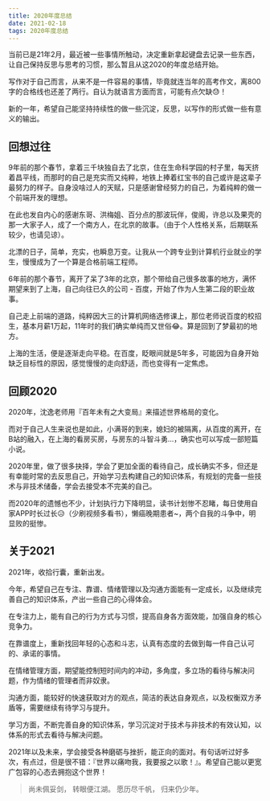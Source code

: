```yaml
---
title: 2020年度总结
date: 2021-02-18
tags: 2020年度总结
---
```


当前已是21年2月，最近被一些事情所触动，决定重新拿起键盘去记录一些东西，让自己保持反思与思考的习惯，那么暂且从这2020的年度总结开始。

写作对于自己而言，从来不是一件容易的事情，毕竟就连当年的高考作文，离800字的合格线也还差了两行。自认为就语言方面而言，可能有点欠缺&#x1f613;！

新的一年，希望自己能坚持持续性的做一些沉淀，反思，以写作的形式做一些有意义的输出。

## 回想过往

9年前的那个春节，拿着三千块独自去了北京，住在生命科学园的村子里，每天挤着昌平线，而那时的自己是充实而又纯粹，地铁上捧着红宝书的自己或许是这辈子最努力的样子。自身没啥过人的天赋，只是感谢曾经努力的自己，为着纯粹的做一个前端开发的理想。

在此也发自内心的感谢东哥、洪梅姐、百分点的那波玩伴，俊阁，许总以及果壳的那一大家子人，成了一个南方人，在北京的故事。（由于个人性格关系，后期联系较少，也请见谅）。

北漂的日子，简单，充实，也瞬息万变。让我从一个跨专业到计算机行业就业的学生，慢慢成为了一个算是合格前端工程师。

6年前的那个春节，离开了呆了3年的北京，那个带给自己很多故事的地方，满怀期望来到了上海，自己向往已久的公司 - 百度，开始了作为人生第二段的职业故事。

自己走上前端的道路，纯粹因大三的计算机网络选修课上，那位老师说百度的校招生，基本月薪1万起，11年时的我们确实单纯而又世俗&#x1f602;。算是回到了梦最初的地方。

上海的生活，便是逐渐走向平稳。在百度，眨眼间就是5年多，可能因为自身开始缺乏目标性的原因，感觉慢慢的走向舒适，而也变得有一定焦虑。

## 回顾2020

2020年，沈逸老师用『百年未有之大变局』来描述世界格局的变化。

而对于自己人生来说也是如此，小满哥的到来，媳妇的被隔离，从百度的离开，在B站的融入，在上海的看房买房，与房东的斗智斗勇...，确实也可以写成一部短篇小说。

2020年里，做了很多抉择，学会了更加全面的看待自己，成长确实不多，但还是有幸能时常的去反思自己，开始学习去构建自己的知识体系，有规划的完备一些技术与非技术储备，学会去接受本不完美的自己。

而2020年的遗憾也不少，计划执行力下降明显，读书计划惨不忍睹，每日使用自家APP时长过长&#x1f625;（少刷视频多看书），懒癌晚期患者~，两个自我的斗争中，明显败的挺惨。


## 关于2021

2021年，收拾行囊，重新出发。

今年，希望自己在专注、靠谱、情绪管理以及沟通方面能有一定成长，以及继续完善自己的知识体系，产出一些自己的心得体会。

在专注力上，能有自己的行为方式与习惯，提高自身各方面效能，加强自身的核心竞争力。

在靠谱度上，重新找回年轻的心态和斗志，认真有态度的去做到每一件自己认可的、承诺的事情。

在情绪管理方面，期望能控制短时间内的冲动，多角度，多立场的看待与解决问题，作为情绪的管理者而非奴隶。

沟通方面，能较好的快速获取对方的观点，简洁的表达自身观点，以及权衡双方矛盾等，需要继续有待学习与提升。

学习方面，不断完善自身的知识体系，学习沉淀对于技术与非技术的有效认知，以体系的形式去看待与解决问题。

2021年以及未来，学会接受各种磨砺与挫折，能正向的面对。有句话听过好多次，有点过，但是很不错：『世界以痛吻我，我要报之以歌！』。希望自己能以更宽广包容的心态去拥抱这个世界！


> 尚未佩妥剑，
> 转眼便江湖。
> 愿历尽千帆，
> 归来仍少年。